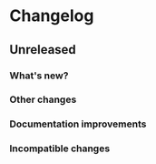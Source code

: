 # Changelog

## Unreleased

### What's new?

### Other changes

### Documentation improvements

### Incompatible changes

